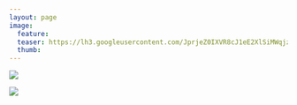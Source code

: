 ```yaml
---
layout: page
image:
  feature:
  teaser: https://lh3.googleusercontent.com/JprjeZ0IXVR8cJ1eE2XlSiMWqjz7FOWN6J6WG4HL3Uo=w245
  thumb:
---
```


![](https://lh3.googleusercontent.com/TvSXhpB15wmI_nmpeng4Y6ZlZ57Y1t7j91TVUH5s6qI=w800)

![](https://lh3.googleusercontent.com/gMjvHMo1-r5yit3S9jo3_DoXsiu4Xh4Zvfq2IqpqFy0=w800)
